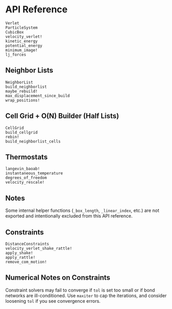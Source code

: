 # API Reference

```@docs
Verlet
ParticleSystem
CubicBox
velocity_verlet!
kinetic_energy
potential_energy
minimum_image!
lj_forces
```

## Neighbor Lists

```@docs
NeighborList
build_neighborlist
maybe_rebuild!
max_displacement_since_build
wrap_positions!
```

## Cell Grid + O(N) Builder (Half Lists)

```@docs
CellGrid
build_cellgrid
rebin!
build_neighborlist_cells
```

## Thermostats

```@docs
langevin_baoab!
instantaneous_temperature
degrees_of_freedom
velocity_rescale!
```

## Notes

Some internal helper functions (`_box_length`, `_linear_index`, etc.) are not exported
and intentionally excluded from this API reference.

## Constraints

```@docs
DistanceConstraints
velocity_verlet_shake_rattle!
apply_shake!
apply_rattle!
remove_com_motion!
```

## Numerical Notes on Constraints

Constraint solvers may fail to converge if `tol` is set too small or if bond networks are
ill-conditioned. Use `maxiter` to cap the iterations, and consider loosening `tol` if you see convergence errors.
